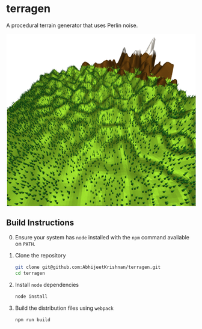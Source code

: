 # terragen

A procedural terrain generator that uses Perlin noise.

![A procedurally generated terrain](/assets/terragen.png)

## Build Instructions

0. Ensure your system has `node` installed with the `npm` command available on `PATH`.

1. Clone the repository

    ```bash
    git clone git@github.com:AbhijeetKrishnan/terragen.git
    cd terragen
    ```

2. Install `node` dependencies

    ```bash
    node install
    ```

3. Build the distribution files using `webpack`

    ```bash
    npm run build
    ```